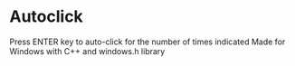 # Autoclick

Press ENTER key to auto-click for the number of times indicated
Made for Windows with C++ and windows.h library
